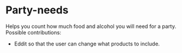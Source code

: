 # Party-needs
Helps you count how much food and alcohol you will need for a party.
Possible contributions:
- Eddit so that the user can change what products to include.
